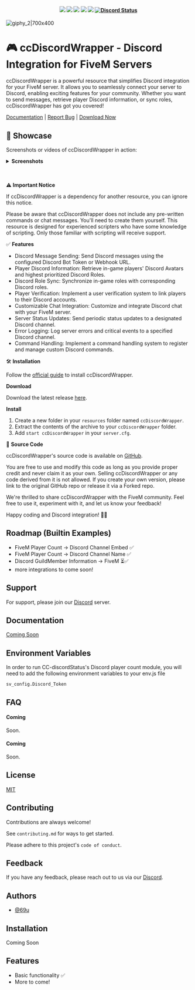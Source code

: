 <h4 align="center">
	<img src="https://img.shields.io/github/release/Concept-Collective/ccDiscordWrapper.png">
	<img src="https://img.shields.io/github/last-commit/Concept-Collective/ccDiscordWrapper">
	<img src="https://img.shields.io/github/license/Concept-Collective/ccDiscordWrapper.png">
	<img src="https://img.shields.io/github/issues/Concept-Collective/ccDiscordWrapper.png">
	<img src="https://img.shields.io/github/contributors/Concept-Collective/ccDiscordWrapper.png">
	<a href="https://discord.gg/PSqXgg8v8M" title=""><img alt="Discord Status" src="https://discordapp.com/api/guilds/807309391849062480/widget.png"></a>
</h4>

![giphy_2|700x400](https://cdn.discordapp.com/attachments/672308435534086149/1132611001381044224/giphy_2.gif)


# 🎮 ccDiscordWrapper - Discord Integration for FiveM Servers

ccDiscordWrapper is a powerful resource that simplifies Discord integration for your FiveM server. It allows you to seamlessly connect your server to Discord, enabling exciting features for your community. Whether you want to send messages, retrieve player Discord information, or sync roles, ccDiscordWrapper has got you covered!

[Documentation](https://docs.conceptcollective.net/docs/category/-cc-discord-wrapper) | [Report Bug](https://github.com/Concept-Collective/ccDiscordWrapper/issues) | [Download Now](https://github.com/Concept-Collective/ccDiscordWrapper/releases)

## 🎨 Showcase

Screenshots or videos of ccDiscordWrapper in action:

<details>
  <summary><strong>Screenshots</strong></summary>
<br>
  
![image|620x500](upload://kNBuwJpWR8bnvaxU9qE1idT91BR.png)

![image|690x393](upload://fH2HEIDdwOyjljCn4u2FVdqvY72.jpeg)

![image|390x500](upload://h9YUoneWbk1ApWLYpIaH9TRahDz.png)

</br>
</details>
<br /><br />

:warning: **Important Notice**

If ccDiscordWrapper is a dependency for another resource, you can ignore this notice.

Please be aware that ccDiscordWrapper does not include any pre-written commands or chat messages. You'll need to create them yourself. This resource is designed for experienced scripters who have some knowledge of scripting. Only those familiar with scripting will receive support.

:white_check_mark: **Features**

- Discord Message Sending: Send Discord messages using the configured Discord Bot Token or Webhook URL.
- Player Discord Information: Retrieve in-game players' Discord Avatars and highest prioritized Discord Roles.
- Discord Role Sync: Synchronize in-game roles with corresponding Discord roles.
- Player Verification: Implement a user verification system to link players to their Discord accounts.
- Customizable Chat Integration: Customize and integrate Discord chat with your FiveM server.
- Server Status Updates: Send periodic status updates to a designated Discord channel.
- Error Logging: Log server errors and critical events to a specified Discord channel.
- Command Handling: Implement a command handling system to register and manage custom Discord commands.

:hammer_and_wrench: **Installation**

Follow the [official guide](https://docs.conceptcollective.net/docs/fivem-resources/Free/ccDiscordWrapper/Introduction/) to install ccDiscordWrapper.

**Download**

Download the latest release [here](https://github.com/Concept-Collective/ccDiscordWrapper/releases).

**Install**

1. Create a new folder in your `resources` folder named `ccDiscordWrapper`.
2. Extract the contents of the archive to your `ccDiscordWrapper` folder.
3. Add `start ccDiscordWrapper` in your `server.cfg`.

:seedling: **Source Code**

ccDiscordWrapper's source code is available on [GitHub](https://github.com/Concept-Collective/ccDiscordWrapper).

You are free to use and modify this code as long as you provide proper credit and never claim it as your own. Selling ccDiscordWrapper or any code derived from it is not allowed. If you create your own version, please link to the original GitHub repo or release it via a Forked repo.

We're thrilled to share ccDiscordWrapper with the FiveM community. Feel free to use it, experiment with it, and let us know your feedback!

Happy coding and Discord integration! 🚀😄


## Roadmap (Builtin Examples)

- FiveM Player Count -> Discord Channel Embed ✅
- FiveM Player Count -> Discord Channel Name  ✅
- Discord GuildMember Information -> FiveM ⏳✅
- more integrations to come soon!

## Support

For support, please join our [Discord](https://discord.conceptcollective.net) server.


## Documentation

[Coming Soon](https://docs.conceptcollective.net)


## Environment Variables

In order to run CC-discordStatus's Discord player count module, you will need to add the following environment variables to your env.js file

`sv_config.Discord_Token`

## FAQ

#### Coming

Soon.

#### Coming

Soon.

## License

[MIT](https://choosealicense.com/licenses/mit/)


## Contributing

Contributions are always welcome!

See `contributing.md` for ways to get started.

Please adhere to this project's `code of conduct`.


## Feedback

If you have any feedback, please reach out to us via our [Discord](https://discord.conceptcollective.net).

## Authors

- [@69u](https://www.github.com/69u)


## Installation

Coming Soon
## Features

- Basic functionality ✅
- More to come!
